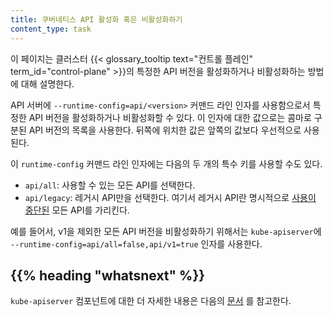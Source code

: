 ```yaml
---
title: 쿠버네티스 API 활성화 혹은 비활성화하기
content_type: task
---
```


<!-- overview -->
이 페이지는 클러스터 {{< glossary_tooltip text="컨트롤 플레인" term_id="control-plane" >}}의
특정한 API 버전을 활성화하거나 비활성화하는 방법에 대해 설명한다.

<!-- steps -->


API 서버에 `--runtime-config=api/<version>` 커맨드 라인 인자를 사용함으로서 특정한 API 버전을 
활성화하거나 비활성화할 수 있다. 이 인자에 대한 값으로는 콤마로 구분된 API 버전의 목록을 사용한다.
뒤쪽에 위치한 값은 앞쪽의 값보다 우선적으로 사용된다.

이 `runtime-config` 커맨드 라인 인자에는 다음의 두 개의 특수 키를 사용할 수도 있다.

- `api/all`: 사용할 수 있는 모든 API를 선택한다.
- `api/legacy`: 레거시 API만을 선택한다. 여기서 레거시 API란 명시적으로
   [사용이 중단된](/docs/reference/using-api/deprecation-policy/) 모든 API를 가리킨다.

예를 들어서, v1을 제외한 모든 API 버전을 비활성화하기 위해서는 `kube-apiserver`에 
`--runtime-config=api/all=false,api/v1=true` 인자를 사용한다.

## {{% heading "whatsnext" %}}

`kube-apiserver` 컴포넌트에 대한 더 자세한 내용은 다음의 [문서](/docs/reference/command-line-tools-reference/kube-apiserver/)
를 참고한다.
